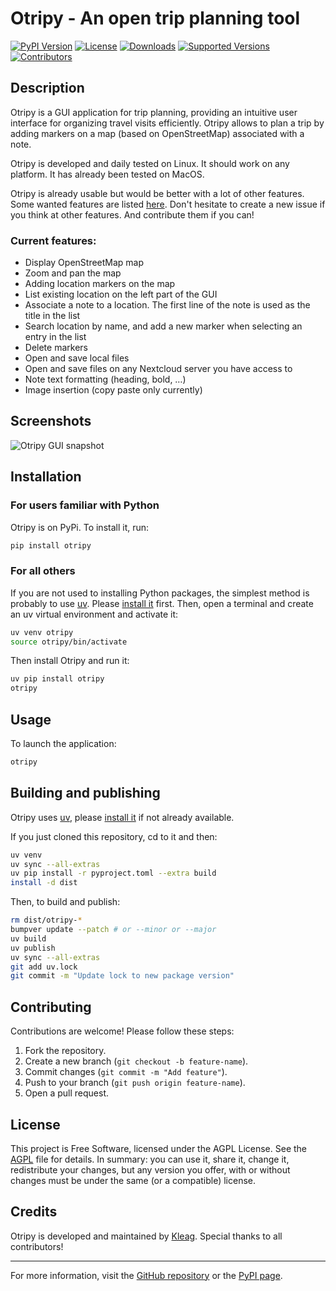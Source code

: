 # Otripy - An open trip planning tool


[![PyPI Version](https://img.shields.io/pypi/v/otripy)](https://pypi.org/project/otripy)
[![License](https://img.shields.io/pypi/l/otripy)](https://github.com/kleag/otripy/blob/main/AGPL.md)
[![Downloads](https://static.pepy.tech/badge/otripy/month)](https://pepy.tech/project/otripy)
[![Supported Versions](https://img.shields.io/pypi/pyversions/otripy)](https://pypi.org/project/otripy)
[![Contributors](https://img.shields.io/github/contributors/kleag/otripy)](https://github.com/kleag/otripy/graphs/contributors)

<!--
![Python Versions](https://img.shields.io/pypi/pyversions/otripy)
![Build Status](https://img.shields.io/github/actions/workflow/status/kleag/otripy/ci.yml)
-->

## Description

Otripy is a GUI application for trip planning, providing an intuitive user interface for organizing travel visits efficiently. Otripy allows to plan a trip by adding markers on a map (based on OpenStreetMap) associated with a note.

Otripy is developed and daily tested on Linux. It should work on any platform. It has already been tested on MacOS.

Otripy is already usable but would be better with a lot of other features. Some wanted features are listed [here](https://github.com/kleag/otripy/issues). Don't hesitate to create a new issue if you think at other features. And contribute them if you can!

### Current features:

* Display OpenStreetMap map
* Zoom and pan the map
* Adding location markers on the map
* List existing location on the left part of the GUI
* Associate a note to a location. The first line of the note is used as the title in the list
* Search location by name, and add a new marker when selecting an entry in the list
* Delete markers
* Open and save local files
* Open and save files on any Nextcloud server you have access to
* Note text formatting (heading, bold, …)
* Image insertion (copy paste only currently)

## Screenshots

![Otripy GUI snapshot](https://github.com/kleag/otripy/blob/main/pics/otripy-snapshot.png "Otripy GUI")

## Installation

### For users familiar with Python

Otripy is on PyPi. To install it, run:

```sh
pip install otripy
```

### For all others

If you are not used to installing Python packages, the simplest method is probably to use [uv](https://docs.astral.sh/uv/). Please [install it](https://docs.astral.sh/uv/getting-started/installation/) first. Then, open a terminal and create an uv virtual environment and activate it:


```sh
uv venv otripy
source otripy/bin/activate
```

Then install Otripy and run it:

```sh
uv pip install otripy
otripy
```

## Usage

To launch the application:
```bash
otripy
```

## Building and publishing

Otripy uses [uv](https://docs.astral.sh/uv/), please [install it](https://docs.astral.sh/uv/getting-started/installation/) if not already available.

If you just cloned this repository, cd to it and then:

```sh
uv venv
uv sync --all-extras
uv pip install -r pyproject.toml --extra build
install -d dist
```

Then, to build and publish:

```sh
rm dist/otripy-*
bumpver update --patch # or --minor or --major
uv build
uv publish
uv sync --all-extras
git add uv.lock
git commit -m "Update lock to new package version"
```


## Contributing

Contributions are welcome! Please follow these steps:
1. Fork the repository.
2. Create a new branch (`git checkout -b feature-name`).
3. Commit changes (`git commit -m "Add feature"`).
4. Push to your branch (`git push origin feature-name`).
5. Open a pull request.

## License
This project is Free Software, licensed under the AGPL License. See the [AGPL](https://github.com/kleag/otripy/blob/main/AGPL.md) file for details. In summary: you can use it, share it, change it, redistribute your changes, but any version you offer, with or without changes must be under the same (or a compatible) license.

## Credits
Otripy is developed and maintained by [Kleag](https://github.com/kleag). Special thanks to all contributors!

---

For more information, visit the [GitHub repository](https://github.com/kleag/otripy) or the [PyPI page](https://pypi.org/project/otripy/).

